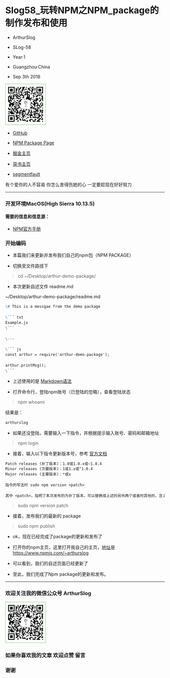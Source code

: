# Slog58_玩转NPM之NPM_package的制作发布和使用

* ArthurSlog
* SLog-58
* Year·1

* Guangzhou·China
* Sep 3th 2018

![关注微信公众号“ArthurSlog”](https://github.com/BlessedChild/LogofAxu/blob/master/images/icon_128.jpg?raw=true "微信扫描二维码，关注我的公众号")

* [GitHub](https://github.com/BlessedChild/ArthurSlog)

* [NPM Package Page](https://www.npmjs.com/~arthurslog)

* [掘金主页](https://juejin.im/user/59f2a424f265da432f305c66/posts)

* [简书主页](https://www.jianshu.com/u/b9ebe10f0534)

* [segmentfault](https://segmentfault.com/u/arthurslog/articles)

有个爱你的人不容易 你怎么舍得伤她的心 一定要趁现在好好努力

---

### 开发环境MacOS(High Sierra 10.13.5)

#### 需要的信息和信息源：

* [NPM官方手册](https://docs.npmjs.com/)

### 开始编码

* 本篇我们来更新并发布我们自己的npm包（NPM PACKAGE）

* 切换至文件路径下

> cd ~/Desktop/arthur-demo-package/

* 本次更新自述文件 readme.md

~/Desktop/arthur-demo-package/readme.md
``` md
\# This is a messgae from the demo package

\``` txt
Example.js
\```

\---

\``` js
const arthur = require('arthur-demo-package');

arthur.printMsg(); 
\```
```

* 上述使用的是 [Markdown语法](https://github.com/adam-p/markdown-here/wiki/Markdown-Cheatsheet)

* 打开命令行，登陆npm账号（已登陆的忽略），查看登陆状态

> npm whoami

结果是： 
``` txt
arthurslog
```

* 如果还没登陆，需要输入一下指令，并根据提示输入账号、密码和邮箱地址

> npm login

* 接着，输入以下指令更新版本号，参考 [官方文档](https://docs.npmjs.com/getting-started/publishing-npm-packages)

``` txt
Patch releases (补丁版本)：1.0或1.0.x或~1.0.4
Minor releases (次要版本)：1或1.x或^1.0.4
Major releases (主要版本)：*或x

指令的写法时 sudo npm version <patch>

其中 <patch>，指明了本次发布的为补丁版本，可以替换成上述的另外两个或者时其他的，含义参照官方文档
```

> sudo npm version patch

* 接着，发布我们的最新的 package

> sudo npm publish

* ok，现在已经完成了package的更新和发布了

* 打开你的npm主页，这里打开我自己的主页，[地址](https://www.npmjs.com/~arthurslog)是 https://www.npmjs.com/~arthurslog

* 可以看到，我们的自述页面已经更新了

* 至此，我们完成了Npm package的更新和发布。

---

### 欢迎关注我的微信公众号 ArthurSlog

![关注微信公众号“ArthurSlog”](https://github.com/BlessedChild/LogofAxu/blob/master/images/icon_128.jpg?raw=true "微信扫描二维码，关注我的公众号")

### 如果你喜欢我的文章 欢迎点赞 留言
### 谢谢
